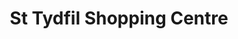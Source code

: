 ---
title: "St Tydfil Shopping Centre"
url: /merthyr-tydfil/st-tydfil-shopping-centre/
shop: mall
---